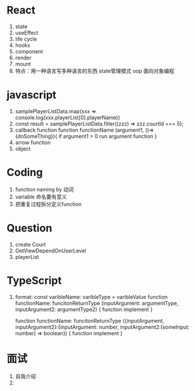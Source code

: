 # React
1. state
2. useEffect
3. life cycle
4. hooks
5. component
6. render
7. mount
8. 特点：用一种语言写多种语言的东西
    state管理模式
    oop 面向对象编程

# javascript 
1. samplePlayerListData.map(xxx => console.log(xxx.playerList[0].playerName))
2. const result = samplePlayerListData.filter((zzz) => zzz.courtId === 5);
3. callback function
    function functionName (argument1, ()=>{doSomeThing}){
        if argument1 > 0
            run argument function
    }
4. arrow function
5. object

# Coding
1. function naming by 动词
2. variable 命名要有意义
3. 把重复过程拆分定义function

# Question
1. create Court
2. GetViewDependOnUserLevel
3. playerList

# TypeScript
1. format: 
    const varibleName: varibleType = varibleValue
    function functionName: funcitonReturnType (inputArgument: argumentType, inputArgument2: argumentType2) {
        function implement
    }

    
    function functionName: funcitonReturnType ({inputArgument, inputArgument2}:{inputArgument: number, inputArgument2:(someInput: number) => boolean}) {
        function implement
    }

# 面试
1. 自我介绍
2. 